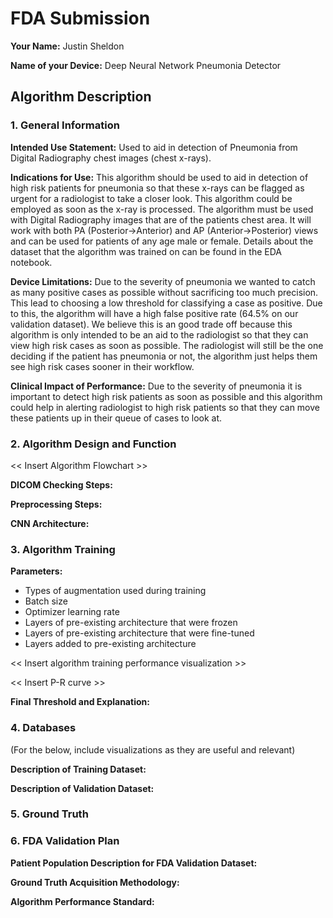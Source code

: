 # FDA  Submission

**Your Name:** Justin Sheldon

**Name of your Device:** Deep Neural Network Pneumonia Detector

## Algorithm Description 

### 1. General Information

**Intended Use Statement:** Used to aid in detection of Pneumonia from Digital Radiography chest images (chest x-rays).

**Indications for Use:** This algorithm should be used to aid in detection of high risk patients for pneumonia so that these x-rays
can be flagged as urgent for a radiologist to take a closer look. This algorithm could be employed as soon as the x-ray is processed.
The algorithm must be used with Digital Radiography images that are of the patients chest area. It will work with both 
PA (Posterior->Anterior) and AP (Anterior->Posterior) views and can be used for patients of any age male or female. 
Details about the dataset that the algorithm was trained on can be found in the EDA notebook.

**Device Limitations:** Due to the severity of pneumonia we wanted to catch as many positive cases as possible without sacrificing too much precision.
This lead to choosing a low threshold for classifying a case as positive. Due to this, the algorithm will have a high false positive rate
(64.5% on our validation dataset). We believe this is an good trade off because this algorithm is only intended to be an aid to the 
radiologist so that they can view high risk cases as soon as possible. The radiologist will still be the one deciding if the patient
has pneumonia or not, the algorithm just helps them see high risk cases sooner in their workflow.

**Clinical Impact of Performance:** Due to the severity of pneumonia it is important to detect high risk patients as soon 
as possible and this algorithm could help in alerting radiologist to high risk patients so that they can move these patients
up in their queue of cases to look at.

### 2. Algorithm Design and Function

<< Insert Algorithm Flowchart >>

**DICOM Checking Steps:**

**Preprocessing Steps:**

**CNN Architecture:**


### 3. Algorithm Training

**Parameters:**
* Types of augmentation used during training
* Batch size
* Optimizer learning rate
* Layers of pre-existing architecture that were frozen
* Layers of pre-existing architecture that were fine-tuned
* Layers added to pre-existing architecture

<< Insert algorithm training performance visualization >> 

<< Insert P-R curve >>

**Final Threshold and Explanation:**

### 4. Databases
 (For the below, include visualizations as they are useful and relevant)

**Description of Training Dataset:** 


**Description of Validation Dataset:** 


### 5. Ground Truth



### 6. FDA Validation Plan

**Patient Population Description for FDA Validation Dataset:**

**Ground Truth Acquisition Methodology:**

**Algorithm Performance Standard:**
